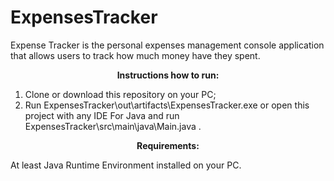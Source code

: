 # ExpensesTracker

Expense Tracker is the personal expenses management console application that allows
users to track how much money have they spent.

<p align="center"><b>Instructions how to run:</b></p>

1. Clone or download this repository on your PC;
2. Run ExpensesTracker\out\artifacts\ExpensesTracker.exe
or open this project with any IDE For Java and run ExpensesTracker\src\main\java\Main.java .

<p align="center"><b>Requirements:</b></p>

At least Java Runtime Environment installed on your PC.
